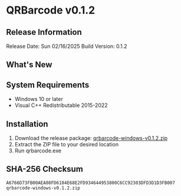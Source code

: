 # QRBarcode v0.1.2 
 
## Release Information 
Release Date: Sun 02/16/2025 
Build Version: 0.1.2 
 
## What's New 
 
## System Requirements 
 
- Windows 10 or later 
- Visual C++ Redistributable 2015-2022 
 
## Installation 
 
1. Download the release package: [qrbarcode-windows-v0.1.2.zip](qrbarcode-windows-v0.1.2.zip) 
2. Extract the ZIP file to your desired location 
3. Run qrbarcode.exe 
 
## SHA-256 Checksum 
 
```plaintext 
A6766D73FB00AEA08FD6104E68E2FD934644953800C6CC92303DFD3D1D3FB007  qrbarcode-windows-v0.1.2.zip
``` 

